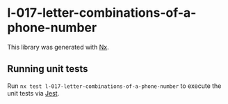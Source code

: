 # l-017-letter-combinations-of-a-phone-number

This library was generated with [Nx](https://nx.dev).

## Running unit tests

Run `nx test l-017-letter-combinations-of-a-phone-number` to execute the unit tests via [Jest](https://jestjs.io).
